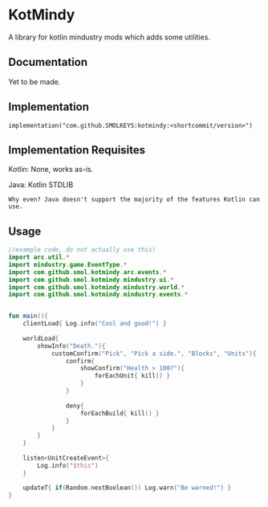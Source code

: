 # KotMindy

A library for kotlin mindustry mods which adds some utilities.

## Documentation

Yet to be made.

## Implementation

```
implementation("com.github.SMOLKEYS:kotmindy:<shortcommit/version>")
```

## Implementation Requisites

Kotlin: None, works as-is.

Java: Kotlin STDLIB
```
Why even? Java doesn't support the majority of the features Kotlin can use.
```

## Usage

```kotlin
//example code, do not actually use this!
import arc.util.*
import mindustry.game.EventType.*
import com.github.smol.kotmindy.arc.events.*
import com.github.smol.kotmindy.mindustry.ui.*
import com.github.smol.kotmindy.mindustry.world.*
import com.github.smol.kotmindy.mindustry.events.*


fun main(){
    clientLoad{ Log.info("Cool and good!") }
    
    worldLoad{
        showInfo("Death."){
            customConfirm("Pick", "Pick a side.", "Blocks", "Units"){
                confirm{
                    showConfirm("Health > 100?"){
                        forEachUnit{ kill() }
                    }
                }
                
                deny{
                    forEachBuild{ kill() }
                }
            }
        }
    }
    
    listen<UnitCreateEvent>{
        Log.info("$this")
    }
    
    updateT{ if(Random.nextBoolean()) Log.warn("Be warned!") }
}

```
